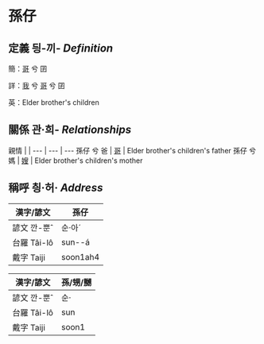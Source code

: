 # 孫仔
## 定義 딍-끼- _Definition_
簡：[哥](member4.md) 兮 囝

詳：[我](member1.md) 兮 [哥](member4.md) 兮 囝

英：Elder brother's children

## 關係 관·희- _Relationships_

親情 | | 
--- | --- | --- 
孫仔 兮 爸 | [哥](member4.md) | Elder brother's children's father
孫仔 兮 媽 | [嫂](member21.md) | Elder brother's children's mother


## 稱呼 칑·허· _Address_

漢字/諺文 | 孫仔
--- | ---
諺文 깐-뿐ˆ | 순·아ˊ
台羅 Tâi-lô | sun--á
戴字 Taiji | soon1ah4


漢字/諺文 | 孫/甥/嬲
--- | ---
諺文 깐-뿐ˆ | 순·
台羅 Tâi-lô | sun
戴字 Taiji | soon1


